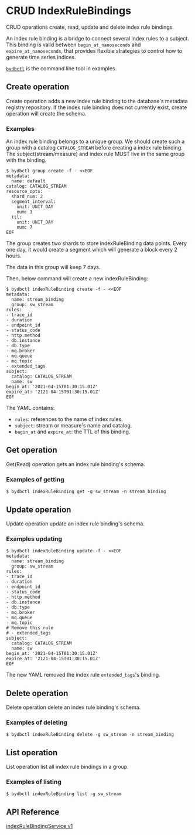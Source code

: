 # CRUD IndexRuleBindings

CRUD operations create, read, update and delete index rule bindings.

An index rule binding is a bridge to connect several index rules to a subject.
This binding is valid between `begin_at_nanoseconds` and `expire_at_nanoseconds`, that provides flexible strategies to control how to generate time series indices.

[`bydbctl`](../clients.md#command-line) is the command line tool in examples.

## Create operation

Create operation adds a new index rule binding to the database's metadata registry repository. If the index rule binding does not currently exist, create operation will create the schema.

### Examples

An index rule binding belongs to a unique group. We should create such a group with a catalog `CATALOG_STREAM` before creating a index rule binding. The subject(stream/measure) and index rule MUST live in the same group with the binding.

```shell
$ bydbctl group create -f - <<EOF
metadata:
  name: default
catalog: CATALOG_STREAM
resource_opts:
  shard_num: 2
  segment_interval:
    unit: UNIT_DAY
    num: 1
  ttl:
    unit: UNIT_DAY
    num: 7
EOF
```

The group creates two shards to store indexRuleBinding data points. Every one day, it would create a
segment which will generate a block every 2 hours.

The data in this group will keep 7 days.

Then, below command will create a new indexRuleBinding:

```shell
$ bydbctl indexRuleBinding create -f - <<EOF
metadata:
  name: stream_binding
  group: sw_stream
rules:
- trace_id
- duration
- endpoint_id
- status_code
- http.method
- db.instance
- db.type
- mq.broker
- mq.queue
- mq.topic
- extended_tags
subject:
  catalog: CATALOG_STREAM
  name: sw
begin_at: '2021-04-15T01:30:15.01Z'
expire_at: '2121-04-15T01:30:15.01Z'
EOF
```

The YAML contains:

* `rules`: references to the name of index rules.
* `subject`: stream or measure's name and catalog.
* `begin_at` and `expire_at`: the TTL of this binding.

## Get operation

Get(Read) operation gets an index rule binding's schema.

### Examples of getting

```shell
$ bydbctl indexRuleBinding get -g sw_stream -n stream_binding
```

## Update operation

Update operation update an index rule binding's schema.

### Examples updating

```shell
$ bydbctl indexRuleBinding update -f - <<EOF
metadata:
  name: stream_binding
  group: sw_stream
rules:
- trace_id
- duration
- endpoint_id
- status_code
- http.method
- db.instance
- db.type
- mq.broker
- mq.queue
- mq.topic
# Remove this rule
# - extended_tags
subject:
  catalog: CATALOG_STREAM
  name: sw
begin_at: '2021-04-15T01:30:15.01Z'
expire_at: '2121-04-15T01:30:15.01Z'
EOF
```

The new YAML removed the index rule `extended_tags`'s binding.

## Delete operation

Delete operation delete an index rule binding's schema.
### Examples of deleting

```shell
$ bydbctl indexRuleBinding delete -g sw_stream -n stream_binding
```

## List operation

List operation list all index rule bindings in a group.

### Examples of listing

```shell
$ bydbctl indexRuleBinding list -g sw_stream
```

## API Reference

[indexRuleBindingService v1](../api-reference.md#IndexRuleBindingRegistryService)